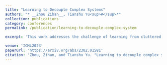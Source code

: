 ```yaml
---
title: "Learning to Decouple Complex Systems"
authors: "* __Zhou Zihan__, Tianshu Yu<sup>#</sup>*"
collection: publications
category: conferences
permalink: /publication/learning-to-decouple-complex-system

excerpt: 'This work addresses the challenge of learning from cluttered and irregularly sampled sequential data by proposing a novel decoupling-based approach. The method explicitly separates a complex system into multiple latent sub-systems and a meta-system that captures their interactions over time. To achieve this, the interactions are modeled using projected differential equations (ProjDEs) with neural-friendly projection operators inspired by Bregman divergence. Experimental results on both synthetic and real-world datasets demonstrate the effectiveness of this approach in handling complex and cluttered sequential data​.'

venue: 'ICML2023'
paperurl: 'https://arxiv.org/abs/2302.01581'
citation: 'Zhou, Zihan, and Tianshu Yu. "Learning to decouple complex systems." International Conference on Machine Learning. PMLR, 2023.'
---
```


